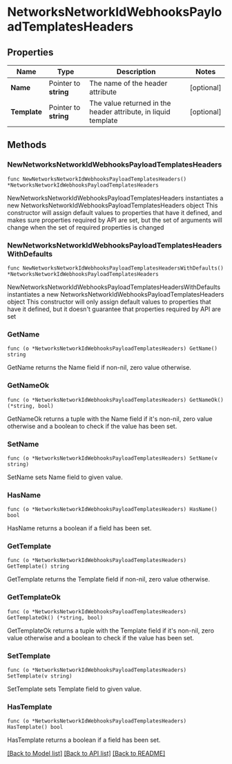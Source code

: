# NetworksNetworkIdWebhooksPayloadTemplatesHeaders

## Properties

Name | Type | Description | Notes
------------ | ------------- | ------------- | -------------
**Name** | Pointer to **string** | The name of the header attribute | [optional] 
**Template** | Pointer to **string** | The value returned in the header attribute, in liquid template | [optional] 

## Methods

### NewNetworksNetworkIdWebhooksPayloadTemplatesHeaders

`func NewNetworksNetworkIdWebhooksPayloadTemplatesHeaders() *NetworksNetworkIdWebhooksPayloadTemplatesHeaders`

NewNetworksNetworkIdWebhooksPayloadTemplatesHeaders instantiates a new NetworksNetworkIdWebhooksPayloadTemplatesHeaders object
This constructor will assign default values to properties that have it defined,
and makes sure properties required by API are set, but the set of arguments
will change when the set of required properties is changed

### NewNetworksNetworkIdWebhooksPayloadTemplatesHeadersWithDefaults

`func NewNetworksNetworkIdWebhooksPayloadTemplatesHeadersWithDefaults() *NetworksNetworkIdWebhooksPayloadTemplatesHeaders`

NewNetworksNetworkIdWebhooksPayloadTemplatesHeadersWithDefaults instantiates a new NetworksNetworkIdWebhooksPayloadTemplatesHeaders object
This constructor will only assign default values to properties that have it defined,
but it doesn't guarantee that properties required by API are set

### GetName

`func (o *NetworksNetworkIdWebhooksPayloadTemplatesHeaders) GetName() string`

GetName returns the Name field if non-nil, zero value otherwise.

### GetNameOk

`func (o *NetworksNetworkIdWebhooksPayloadTemplatesHeaders) GetNameOk() (*string, bool)`

GetNameOk returns a tuple with the Name field if it's non-nil, zero value otherwise
and a boolean to check if the value has been set.

### SetName

`func (o *NetworksNetworkIdWebhooksPayloadTemplatesHeaders) SetName(v string)`

SetName sets Name field to given value.

### HasName

`func (o *NetworksNetworkIdWebhooksPayloadTemplatesHeaders) HasName() bool`

HasName returns a boolean if a field has been set.

### GetTemplate

`func (o *NetworksNetworkIdWebhooksPayloadTemplatesHeaders) GetTemplate() string`

GetTemplate returns the Template field if non-nil, zero value otherwise.

### GetTemplateOk

`func (o *NetworksNetworkIdWebhooksPayloadTemplatesHeaders) GetTemplateOk() (*string, bool)`

GetTemplateOk returns a tuple with the Template field if it's non-nil, zero value otherwise
and a boolean to check if the value has been set.

### SetTemplate

`func (o *NetworksNetworkIdWebhooksPayloadTemplatesHeaders) SetTemplate(v string)`

SetTemplate sets Template field to given value.

### HasTemplate

`func (o *NetworksNetworkIdWebhooksPayloadTemplatesHeaders) HasTemplate() bool`

HasTemplate returns a boolean if a field has been set.


[[Back to Model list]](../README.md#documentation-for-models) [[Back to API list]](../README.md#documentation-for-api-endpoints) [[Back to README]](../README.md)


